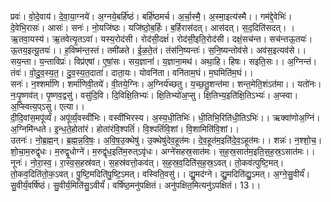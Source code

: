 

  
प्रवः॑। वो॒दे॒वाय॑। दे॒वा॒या॒ग्नये॑। अ॒ग्नये॒बर्हि॑ष्ठं। बर्हि॑ष्ठमर्च। अ॒र्चा॒स्मै॒। अ॒स्मा॒इत्य॑स्मै।। गम॑द्दे॒वेभिः॑। दे॒वेभि॒रासः॑। आसः॑। सनः॑। नो॒यजि॑ष्ठः। यजि॑ष्ठो॒ब॒र्हिः। ब॒र्हिरास॑दत्। आस॑दत्। स॒द॒दिति॑सदत्। ।  
ऋ॒तवा॒यस्य॑। ऋ॒तवेत्यृ॒तऽवा॑। यस्य॒रोद॑सी। रोद॑सी॒दक्षं॑। रोद॑सी॒इति॒रोद॑सी। दक्षं॒सच॑न्त। सच॑न्तऊ॒तयः॑। ऊ॒तय॒इत्यू॒तयः॑।। ह॒विष्म॑न्त॒स्तं। तमी॑ळते। ई॒ळ॒ते॒तं। तंस॑नि॒ष्यन्तः॑। स॒नि॒ष्यन्तोव॑से। अव॑स॒इत्यव॑से।।  
सय॒न्ता। य॒न्ताविप्रः॑। विप्र॑एषां। ए॒षां॒सः। सय॒ज्ञानां॑। य॒ज्ञाना॒मथ॑। अथा॒हि। हिषः। सइति॒सः।। अ॒ग्निन्तं। तंवः॑। वो॒दु॒व॒स्य॒त॒। दु॒व॒स्य॒त॒दाता॑। दाता॒यः। योवनि॑ता। वनि॑ताम॒घं। म॒घमिति॑म॒घं।।  
सनः॑। न॒श्शर्मा॑णि। शर्मा॑णिवी॒तये॑। वी॒तये॒ग्निः। अ॒ग्निर्य॑च्छतु। य॒च्छ॒तु॒शन्त॑मा। शन्त॒मेति॒शंऽत॑मा।। यतो॑नः। नः॒पृ॒ष्णव॑त्। पृ॒ष्णव॒द्वसु॑। वसु॑दि॒वि। दि॒विक्षि॒तिभ्यः॑। क्षि॒तिभ्यो॑अ॒प्सु। क्षि॒तिभ्य॒इति॑क्षि॒तिऽभ्यः॑। अ॒प्स्वा। अ॒प्स्वित्य॒प्ऽसु। एत्या।।  
दी॒दि॒वांस॒मपू॑र्व्यं। अपू॑र्व्यं॒वस्वी॑भिः। वस्वी॑भिरस्य। अ॒स्य॒धी॒तिभिः॑। धी॒तिभि॒रिति॑धी॒तिऽभिः॑।। ऋक्वा॑णोअ॒ग्निं। अ॒ग्निमि॑न्धते। इ॒न्ध॒ते॒होता॑रं। होता॑रंवि॒श्पतिं॑। वि॒श्पतिं॑वि॒शां। वि॒शामिति॑वि॒शां।।  
उतनः॑। नो॒ब्र॒ह्म॒न्। ब्र॒ह्म॒न्न॒वि॒षः॒। अ॒वि॒ष॒उ॒क्थेषु॑। उ॒क्थेषु॑देव॒हूत॑मः। दे॒व॒हूत॑म॒इति॑दे॒व॒ऽहूत॑मः।। शन्नः॑। न॒श्शो॒च॒। शो॒चा॒म॒रुद्वृ॑धः। म॒रुद्वृ॒धोग्ने॑। म॒रुद्वृ॑ध॒इति॑म॒रुत्ऽवृ॑धः। अग्ने॑सहस्र॒सात॑मः। स॒ह॒स्र॒सात॑म॒इति॒स॒ह॒स्र॒ऽसात॑मः।।  
नूनः॑। नो॒रा॒स्व॒। रा॒स्व॒स॒हस्र॑वत्। स॒हस्र॑वत्तो॒कव॑त्। स॒ह॒स्र॒व॒दिति॑स॒ह॒स्र॒ऽवत्। तो॒कव॑त्पुष्टि॒मत्। तो॒कव॒दिति॑तो॒क॒ऽवत्। पु॒ष्टि॒मदिति॑पु॒ष्टि॒ऽमत्। वस्विति॒वसु॑।। द्यु॒मद॑ग्ने। द्यु॒मदिति॑द्यु॒ऽमत्। अ॒ग्ने॒सु॒वीर्यं॑। सु॒वीर्यं॒वर्षि॑ष्ठं। सु॒वीर्य॒मिति॑सु॒ऽवीर्यं॑। वर्षि॑ष्ठ॒मनु॑पक्षितं। अनु॑पक्षित॒मित्यनु॑ऽपक्षितं। 13।।  
